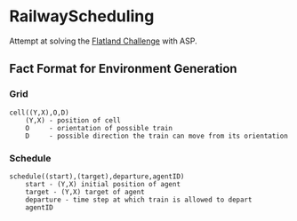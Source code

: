 # RailwayScheduling
Attempt at solving the [Flatland Challenge](https://flatland.aicrowd.com/intro.html) with ASP.

## Fact Format for Environment Generation
### Grid
```
cell((Y,X),O,D)
    (Y,X) - position of cell
    O     - orientation of possible train
    D     - possible direction the train can move from its orientation
```
### Schedule
```
schedule((start),(target),departure,agentID)
    start - (Y,X) initial position of agent
    target - (Y,X) target of agent
    departure - time step at which train is allowed to depart
    agentID
```
